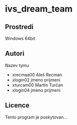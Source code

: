 # ivs_dream_team
Prostredi
---------
Windows 64bit

Autori
------

Nazev tymu
- xrecmaa00 Aleš Recman 
- xlogin02 jmeno prijmeni 
- xturcam00 Martin Turčan 
- xlogin04 jmeno prijmeni 

Licence
-------

Tento program je poskytovan...
